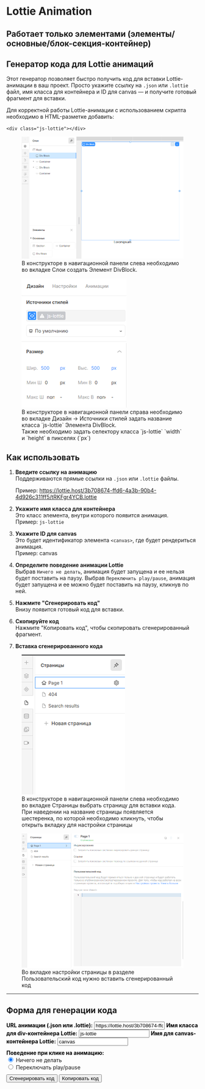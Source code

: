 # Lottie Animation

## Работает только элементами (элементы/основные/блок-секция-контейнер)

## Генератор кода для Lottie анимаций

Этот генератор позволяет быстро получить код для вставки Lottie-анимации в ваш проект. Просто укажите ссылку на `.json` или `.lottie` файл, имя класса для контейнера и ID для canvas — и получите готовый фрагмент для вставки.

Для корректной работы Lottie-анимации с использованием скрипта необходимо в HTML-разметке добавить:
<!-- markdownlint-disable MD040 -->

```
<div class="js-lottie"></div>

```
<!-- markdownlint-disable MD041 -->
<!-- markdownlint-disable MD033 -->
<figure>
  <img src="../assets/create-lottie-div.png" class="lottie1" alt="div" />
  <figcaption>В конструкторе в навигационной панели слева необходимо во вкладке Слои создать Элемент DivBlock.</figcaption>
</figure>

<figure>
  <img src="../assets/add-lottie-class.png" class="lottie2" alt="class" />
  <figcaption>В конструкторе в навигационной панели справа необходимо во вкладке Дизайн -> Источники
  стилей задать название класса `js-lottie` Элемента DivBlock.</figcaption>
  <figcaption>Также необходимо задать селектору класса `js-lottie` `width` и `height` в пикселях (`px`)</figcaption>
</figure>

## Как использовать

1. **Введите ссылку на анимацию**  
   Поддерживаются прямые ссылки на `.json` или `.lottie` файлы.

   Пример: <https://lottie.host/3b708674-ffd6-4a3b-90b4-4d926c311ff5/tRKFgr4YCB.lottie>

2. **Укажите имя класса для контейнера**  
Это класс элемента, внутри которого появится анимация.  
Пример:  `js-lottie`

3. **Укажите ID для canvas**  
Это будет идентификатор элемента `<canvas>`, где будет рендериться анимация.  
Пример:  canvas

4. **Определите поведение анимации Lottie**  
Выбрав `Ничего не делать`, анимация будет запущена и ее нельзя будет поставить на паузу.
Выбрав `Переключить play/pause`, анимация будет запущена и ее можно будет поставить на паузу, кликнув по ней.

5. **Нажмите "Сгенерировать код"**  
Внизу появится готовый код для вставки.

6. **Скопируйте код**  
Нажмите "Копировать код", чтобы скопировать сгенерированный фрагмент.

7. **Вставка сгенерированного кода**

<!-- markdownlint-disable MD041 -->
<!-- markdownlint-disable MD033 -->
<figure>
  <img src="../assets/insert-code-1.png" class="lottie" alt="div" />
  <figcaption>В конструкторе в навигационной панели слева необходимо во вкладке Страницы выбрать страницу для вставки кода.
  При наведении на название страницы появляется шестеренка, по которой необходимо кликнуть, чтобы открыть вкладку для настройки страницы</figcaption>
</figure>

<figure>
  <img src="../assets/insert-code-2.png" class="lottie" alt="class" />
  <figcaption>Во вкладке настройки страницы в разделе Пользовательский код нужно вставить сгенерированный код</figcaption>
</figure>

---

<!-- ## Пример сгенерированного кода -->
## Форма для генерации кода

<!-- markdownlint-disable MD041 -->
<!-- markdownlint-disable MD033 -->

<div id="dotlottie-generator">
  <label for="lottie-url" style="font-weight:bold; color: #000">URL анимации (.json или .lottie):</label>
  <input type="text" id="lottie-url" value="https://lottie.host/3b708674-ffd6-4a3b-90b4-4d926c311ff5/tRKFgr4YCB.lottie">
  <label for="lottie-div" style="font-weight:bold; color: #000">Имя класса для div-контейнера Lottie:</label>
  <input type="text" id="lottie-div" value="js-lottie">
  <label for="lottie-canvas" style="font-weight:bold; color: #000">Имя для canvas-контейнера Lottie:</label>
  <input type="text" id="lottie-canvas" value="canvas">
  <div style="margin: 10px 0;">
    <label style="font-weight:bold; color: #000">Поведение при клике на анимацию:</label>
    <div>
      <input type="radio" id="click-none" name="click-behavior" value="none" checked>
      <label for="click-none">Ничего не делать</label>
    </div>
    <div>
      <input type="radio" id="click-toggle" name="click-behavior" value="toggle">
      <label for="click-toggle">Переключать play/pause</label>
    </div>
  </div>
  <button id="generate-dotlottie">Сгенерировать код</button>
  <button id="copy-dotlottie">Копировать код</button>
  <h2 id="title" style="display: none">Пример сгенерированного кода</h2>
  <pre id="dotlottie-output"></pre>
</div>
